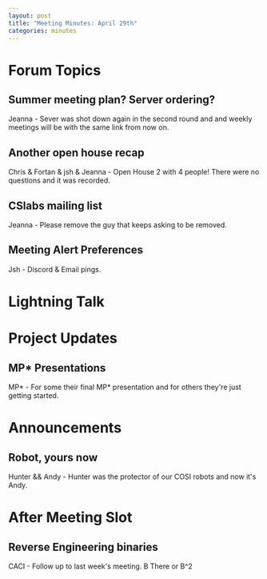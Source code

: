 ```yaml
---
layout: post
title: "Meeting Minutes: April 29th"
categories: minutes
---
```


# Forum Topics

## Summer meeting plan?  Server ordering?

Jeanna - Sever was shot down again in the second round and and weekly meetings will be with the same link from now on.

## Another open house recap

Chris & Fortan & jsh & Jeanna - Open House 2 with 4 people! There were no questions and it was recorded.

## CSlabs mailing list

Jeanna - Please remove the guy that keeps asking to be removed.

## Meeting Alert Preferences

Jsh - Discord & Email pings.

# Lightning Talk

# Project Updates

## MP\* Presentations

MP\* - For some their final MP\* presentation and for others they're just getting started.

# Announcements

## Robot, yours now

Hunter && Andy - Hunter was the protector of our COSI robots and now it's Andy.

# After Meeting Slot

## Reverse Engineering binaries

CACI - Follow up to last week's meeting. B There or B^2

